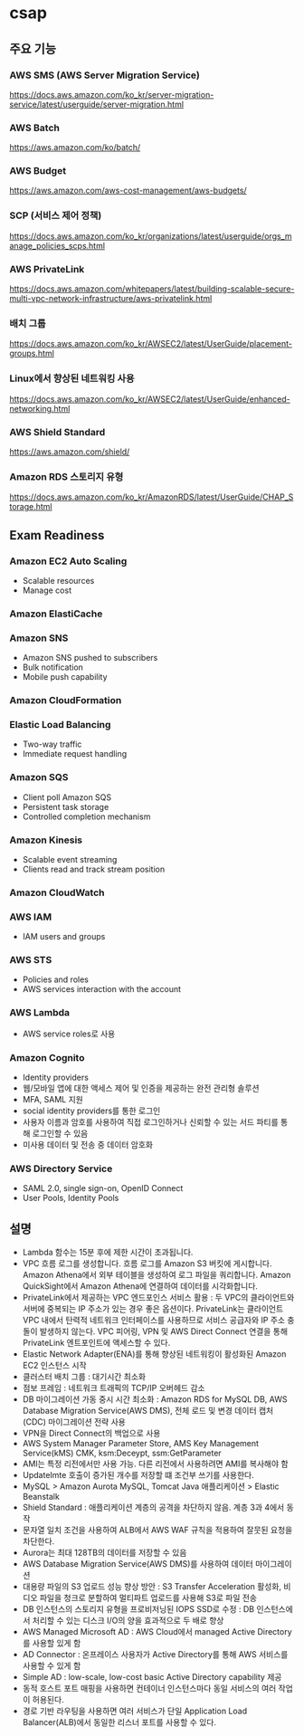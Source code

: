 # csap
## 주요 기능
### AWS SMS (AWS Server Migration Service)
https://docs.aws.amazon.com/ko_kr/server-migration-service/latest/userguide/server-migration.html
### AWS Batch
https://aws.amazon.com/ko/batch/
### AWS Budget
https://aws.amazon.com/aws-cost-management/aws-budgets/
### SCP (서비스 제어 정책)
https://docs.aws.amazon.com/ko_kr/organizations/latest/userguide/orgs_manage_policies_scps.html
### AWS PrivateLink
https://docs.aws.amazon.com/whitepapers/latest/building-scalable-secure-multi-vpc-network-infrastructure/aws-privatelink.html
### 배치 그룹
https://docs.aws.amazon.com/ko_kr/AWSEC2/latest/UserGuide/placement-groups.html
### Linux에서 향상된 네트워킹 사용
https://docs.aws.amazon.com/ko_kr/AWSEC2/latest/UserGuide/enhanced-networking.html
### AWS Shield Standard
https://aws.amazon.com/shield/
### Amazon RDS 스토리지 유형
https://docs.aws.amazon.com/ko_kr/AmazonRDS/latest/UserGuide/CHAP_Storage.html
## Exam Readiness
### Amazon EC2 Auto Scaling
- Scalable resources
- Manage cost
### Amazon ElastiCache
### Amazon SNS
- Amazon SNS pushed to subscribers
- Bulk notification
- Mobile push capability
### Amazon CloudFormation
### Elastic Load Balancing
- Two-way traffic
- Immediate request handling
### Amazon SQS
- Client poll Amazon SQS
- Persistent task storage
- Controlled completion mechanism
### Amazon Kinesis
- Scalable event streaming
- Clients read and track stream position
### Amazon CloudWatch
### AWS IAM
- IAM users and groups
### AWS STS
- Policies and roles
- AWS services interaction with the account
### AWS Lambda
- AWS service roles로 사용
### Amazon Cognito
- Identity providers
- 웹/모바일 앱에 대한 액세스 제어 및 인증을 제공하는 완전 관리형 솔루션
- MFA, SAML 지원
- social identity providers를 통한 로그인
- 사용자 이름과 암호를 사용하여 직접 로그인하거나 신뢰할 수 있는 서드 파티를 통해 로그인할 수 있음
- 미사용 데이터 및 전송 중 데이터 암호화
### AWS Directory Service
- SAML 2.0, single sign-on, OpenID Connect
- User Pools, Identity Pools


## 설명
- Lambda 함수는 15분 후에 제한 시간이 초과됩니다.
- VPC 흐름 로그를 생성합니다. 흐름 로그를 Amazon S3 버킷에 게시합니다. Amazon Athena에서 외부 테이블을 생성하여 로그 파일을 쿼리합니다. Amazon QuickSight에서 Amazon Athena에 연결하여 데이터를 시각화합니다.
- PrivateLink에서 제공하는 VPC 엔드포인스 서비스 활용 : 두 VPC의 클라이언트와 서버에 중복되는 IP 주소가 있는 경우 좋은 옵션이다. PrivateLink는 클라이언트 VPC 내에서 탄력적 네트워크 인터페이스를 사용하므로 서비스 공급자와 IP 주소 충돌이 발생하지 않는다. VPC 피어링, VPN 및 AWS Direct Connect 연결을 통해 PrivateLink 엔트포인트에 액세스할 수 있다.
- Elastic Network Adapter(ENA)를 통해 향상된 네트워킹이 활성화된 Amazon EC2 인스턴스 시작
- 클러스터 배치 그룹 : 대기시간 최소화
- 점보 프레임 : 네트워크 트래픽의 TCP/IP 오버헤드 감소
- DB 마이그레이션 가동 중시 시간 최소화 : Amazon RDS for MySQL DB, AWS Database Migration Service(AWS DMS), 전체 로드 및 변경 데이터 캡처(CDC) 마이그레이션 전략 사용
- VPN을 Direct Connect의 백업으로 사용
- AWS System Manager Parameter Store, AMS Key Management Service(kMS) CMK, ksm:Deceypt, ssm:GetParameter
- AMI는 특정 리전에서만 사용 가능. 다른 리전에서 사용하려면 AMI를 복사해야 함
- UpdateImte 호출이 증가된 개수를 저장할 떄 조건부 쓰기를 사용한다.
- MySQL > Amazon Aurota MySQL, Tomcat Java 애플리케이션 > Elastic Beanstalk
- Shield Standard : 애플리케이션 계층의 공격을 차단하지 않음. 계층 3과 4에서 동작
- 문자열 일치 조건을 사용하여 ALB에서 AWS WAF 규칙을 적용하여 잘뭇된 요청을 차단한다.
- Aurora는 최대 128TB의 데이터를 저장할 수 있음
- AWS Database Migration Service(AWS DMS)를 사용하여 데이터 마이그레이션
- 대용량 파일의 S3 업로드 성능 향상 방안 : S3 Transfer Acceleration 활성화, 비디오 파일을 청크로 분할하여 멀티파트 업로드를 사용해 S3로 파일 전송
- DB 인스턴스의 스토리지 유형을 프로비저닝된 IOPS SSD로 수정 : DB 인스턴스에서 처리할 수 있는 디스크 I/O의 양을 효과적으로 두 배로 향상
- AWS Managed Microsoft AD : AWS Cloud에서 managed Active Directory를 사용할 있게 함
- AD Connector : 온프레이스 사용자가 Active Directory를 통해 AWS 서비스를 사용할 수 있게 함
- Simple AD : low-scale, low-cost basic Active Directory capability 제공
- 동적 호스트 포트 매핑을 사용하면 컨테이너 인스턴스마다 동일 서비스의 여러 작업이 허용된다.
- 경로 기반 라우팅을 사용하면 여러 서비스가 단일 Application Load Balancer(ALB)에서 동일한 리스너 포트를 사용할 수 있다.
